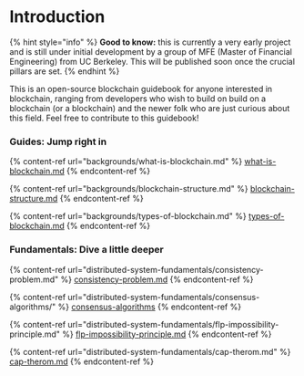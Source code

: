 # Introduction

{% hint style="info" %}
**Good to know:** this is currently a very early project and is still under initial development by a group of MFE (Master of Financial Engineering) from UC Berkeley. This will be published soon once the crucial pillars are set.
{% endhint %}

This is an open-source blockchain guidebook for anyone interested in blockchain, ranging from developers who wish to build on build on a blockchain (or a blockchain) and the newer folk who are just curious about this field. Feel free to contribute to this guidebook!


<!---

> Loom is a video messaging tool that helps you get your message across through instantly shareable videos.
>
> With Loom, you can record your camera, microphone, and desktop simultaneously. Your video is then instantly available to share through Loom's patented technology.
>
> — From the [Loom Docs](https://support.loom.com/hc/en-us/articles/360002158057-What-is-Loom-)

> The Mailchimp Marketing API provides programmatic access to Mailchimp data and functionality, allowing developers to build custom features to do things like sync email activity and campaign analytics with their database, manage audiences and campaigns, and more.
>
> — From the [Mailchimp Marketing API docs](https://mailchimp.com/developer/marketing/docs/fundamentals/)

## Getting Started

**Got 2 minutes?** Check out a video overview of our product:

{% embed url="https://www.loom.com/share/3bfa83acc9fd41b7b98b803ba9197d90" %}

{% hint style="info" %}
**Good to know:** A succinct video overview is a great way to introduce folks to your product. Embed a Loom, Vimeo or YouTube video and you're good to go! We love this video from the fine folks at [Loom](https://loom.com) as a perfect example of a succinct feature overview.
{% endhint %}

-->

### Guides: Jump right in

{% content-ref url="backgrounds/what-is-blockchain.md" %}
[what-is-blockchain.md](backgrounds/what-is-blockchain.md)
{% endcontent-ref %}

{% content-ref url="backgrounds/blockchain-structure.md" %}
[blockchain-structure.md](backgrounds/blockchain-structure.md)
{% endcontent-ref %}

{% content-ref url="backgrounds/types-of-blockchain.md" %}
[types-of-blockchain.md](backgrounds/types-of-blockchain.md)
{% endcontent-ref %}


### Fundamentals: Dive a little deeper

{% content-ref url="distributed-system-fundamentals/consistency-problem.md" %}
[consistency-problem.md](distributed-system-fundamentals/consistency-problem.md)
{% endcontent-ref %}

{% content-ref url="distributed-system-fundamentals/consensus-algorithms/" %}
[consensus-algorithms](distributed-system-fundamentals/consensus-algorithms/)
{% endcontent-ref %}

{% content-ref url="distributed-system-fundamentals/flp-impossibility-principle.md" %}
[flp-impossibility-principle.md](distributed-system-fundamentals/flp-impossibility-principle.md)
{% endcontent-ref %}

{% content-ref url="distributed-system-fundamentals/cap-therom.md" %}
[cap-therom.md](distributed-system-fundamentals/cap-therom.md)
{% endcontent-ref %}

